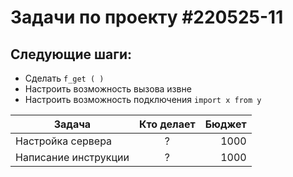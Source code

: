 # Задачи по проекту #220525-11

## Следующие шаги:
- Сделать `f_get ( ) `
- Настроить возможность вызова извне
- Настроить возможность подключения `import x from y`


| Задача                 | Кто делает    | Бюджет|
| ---------------------- |:-------------:| -----:|
| Настройка сервера      | ?             | 1000  |
| Написание инструкции   | ?             | 1000  |
